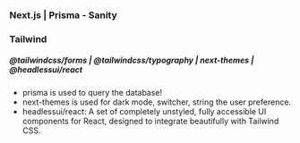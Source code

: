 ### Next.js | Prisma - Sanity

### Tailwind

##### @tailwindcss/forms | @tailwindcss/typography | next-themes | @headlessui/react

- prisma is used to query the database!
- next-themes is used for dark mode, switcher, string the user preference.
- headlessui/react: A set of completely unstyled, fully accessible UI components for React, designed to integrate beautifully with Tailwind CSS.
